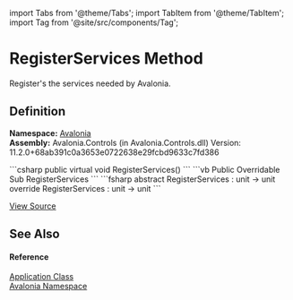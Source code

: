 import Tabs from '@theme/Tabs'; 
import TabItem from '@theme/TabItem'; 
import Tag from '@site/src/components/Tag'; 

# RegisterServices Method


Register's the services needed by Avalonia.



## Definition
**Namespace:** <a href="N_Avalonia">Avalonia</a>  
**Assembly:** Avalonia.Controls (in Avalonia.Controls.dll) Version: 11.2.0+68ab391c0a3653e0722638e29fcbd9633c7fd386

<Tabs groupId="api-code-preview">
<TabItem value="csharp" label="C#">
```csharp
public virtual void RegisterServices()
```
</TabItem>
<TabItem value="vb" label="VB">
```vb
Public Overridable Sub RegisterServices
```
</TabItem>
<TabItem value="fsharp" label="F#">
```fsharp
abstract RegisterServices : unit -> unit 
override RegisterServices : unit -> unit 
```
</TabItem>
</Tabs>



<a href="https://github.com/AvaloniaUI/Avalonia/tree/master/srcAvalonia.Controls/Application.cs#L253" title="View the source code">View Source</a>



## See Also


#### Reference
<a href="T_Avalonia_Application">Application Class</a>  
<a href="N_Avalonia">Avalonia Namespace</a>  
